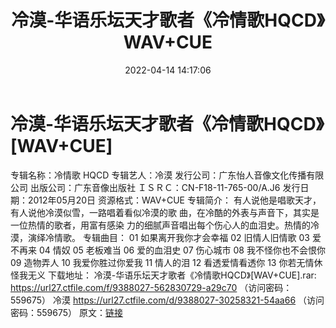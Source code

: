 ﻿---
title: 冷漠-华语乐坛天才歌者《冷情歌HQCD》WAV+CUE
date: 2022-04-14 14:17:06
categories: WAV车载音乐、镜像
tags: 国语流行
---
# 冷漠-华语乐坛天才歌者《冷情歌HQCD》[WAV+CUE]

专辑名称：冷情歌 HQCD
专辑艺人：冷漠
发行公司：广东怡人音像文化传播有限公司
出版公司：广东音像出版社
ＩＳＲＣ：CN-F18-11-765-00/A.J6
发行日期：2012年05月20日
资源格式：WAV+CUE
专辑简介：
有人说他是唱歌天才，有人说他冷漠似雪，一路唱着看似冷漠的歌
曲，在冷酷的外表与声音下，其实是一位热情的歌者，用富有感染
力的细腻声音唱出每个伤心人的血泪史。热情的冷漠，演绎冷情歌。
专辑曲目：
01 如果离开我你才会幸福
02 旧情人旧情歌
03 爱不再来
04 情奴
05 老板难当
06 爱的血泪史
07 伤心城市
08 我不怪你也不会恨你
09 造物弄人
10 我爱你胜过你爱我
11 情人的泪
12 看透爱情看透你
13 你若无情休怪我无义
下载地址：
冷漠-华语乐坛天才歌者《冷情歌HQCD》[WAV+CUE].rar: https://url27.ctfile.com/f/9388027-562830729-a29c70
（访问密码：559675）
冷漠
https://url27.ctfile.com/d/9388027-30258321-54aa66
（访问密码：559675）
原文：[链接](https://blog.sina.com.cn/s/blog_1647c7e7601030wnh.html)